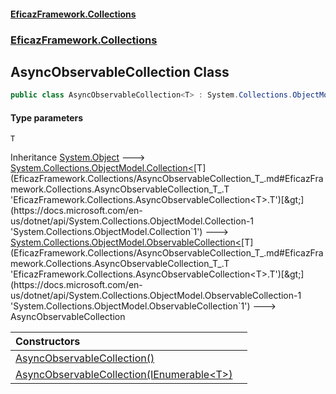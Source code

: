 #### [EficazFramework.Collections](EficazFrameworkCollections.md 'EficazFramework Collections')
### [EficazFramework.Collections](EficazFrameworkCollections.md#EficazFramework.Collections 'EficazFramework.Collections')

## AsyncObservableCollection<T> Class

```csharp
public class AsyncObservableCollection<T> : System.Collections.ObjectModel.ObservableCollection<T>
```
#### Type parameters

<a name='EficazFramework.Collections.AsyncObservableCollection_T_.T'></a>

`T`

Inheritance [System.Object](https://docs.microsoft.com/en-us/dotnet/api/System.Object 'System.Object') &#129106; [System.Collections.ObjectModel.Collection&lt;](https://docs.microsoft.com/en-us/dotnet/api/System.Collections.ObjectModel.Collection-1 'System.Collections.ObjectModel.Collection`1')[T](EficazFramework.Collections/AsyncObservableCollection_T_.md#EficazFramework.Collections.AsyncObservableCollection_T_.T 'EficazFramework.Collections.AsyncObservableCollection<T>.T')[&gt;](https://docs.microsoft.com/en-us/dotnet/api/System.Collections.ObjectModel.Collection-1 'System.Collections.ObjectModel.Collection`1') &#129106; [System.Collections.ObjectModel.ObservableCollection&lt;](https://docs.microsoft.com/en-us/dotnet/api/System.Collections.ObjectModel.ObservableCollection-1 'System.Collections.ObjectModel.ObservableCollection`1')[T](EficazFramework.Collections/AsyncObservableCollection_T_.md#EficazFramework.Collections.AsyncObservableCollection_T_.T 'EficazFramework.Collections.AsyncObservableCollection<T>.T')[&gt;](https://docs.microsoft.com/en-us/dotnet/api/System.Collections.ObjectModel.ObservableCollection-1 'System.Collections.ObjectModel.ObservableCollection`1') &#129106; AsyncObservableCollection<T>

| Constructors | |
| :--- | :--- |
| [AsyncObservableCollection()](EficazFramework.Collections/AsyncObservableCollection_T_/AsyncObservableCollection().md 'EficazFramework.Collections.AsyncObservableCollection<T>.AsyncObservableCollection()') | |
| [AsyncObservableCollection(IEnumerable&lt;T&gt;)](EficazFramework.Collections/AsyncObservableCollection_T_/AsyncObservableCollection(IEnumerable_T_).md 'EficazFramework.Collections.AsyncObservableCollection<T>.AsyncObservableCollection(System.Collections.Generic.IEnumerable<T>)') | |
